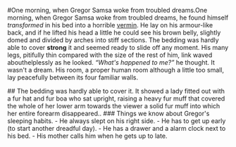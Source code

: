 #One morning, when Gregor Samsa woke from troubled dreams.One morning, when Gregor Samsa woke from troubled dreams, he found himself *transformed* in his bed into a horrible  [vermin](http://en.wikipedia.org/wiki/Vermi 'Wikipedia Vermin'). He lay on his armour-like back, and if he lifted his head a little he could see his brown belly, slightly domed and divided by arches into stiff sections. The bedding was hardly able to cover **strong** it and seemed ready to slide off any moment. His many legs, pitifully thin compared with the size of the rest of him, link waved abouthelplessly as he looked. <cite>“What's happened to me?”</cite> he thought. It wasn't a dream. His room, a proper human room although a little too small, lay peacefully between its four familiar walls.</p> ## The bedding was hardly able to cover it. It showed a lady fitted out with a fur hat and fur boa who sat upright, raising a heavy fur muff that covered the whole of her lower arm towards the viewer a solid fur muff into which her entire forearm disappeared.. ### Things we know about Gregor's sleeping habits. - He always slept on his right side. - He has to get up early (to start another dreadful day). - He has a drawer and a alarm clock next to his bed. - His mother calls him when he gets up to late.
